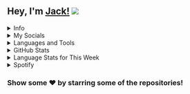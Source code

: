 ## Hey, I'm [Jack!](https://heyjack.info) <img src="https://raw.githubusercontent.com/therealheyjack/therealheyjack/master/wave.gif" width="30px">

<details><summary>Info</summary>
<p>

- 🔭 I’m currently working on [Blade](https://github.com/BladeBot/Blade).
- 🌱 I’m currently learning NodeJS / TypeScript.
- 🏫 I’m currently studying [BSc (Honours) Computing and IT (Communications and Networking)](http://www.open.ac.uk/courses/computing-it/degrees/bsc-computing-it-communications-networking-q62-cnet)
- 👯 I’m looking to collaborate on [Blade](https://github.com/BladeBot/Blade).
- 💬 Ask me about Game Hosting.
- 📫 How to reach me: [Twitter - @HeyJack0001](https://twitter.com/HeyJack0001)
- 😄 Pronouns: He/His
- 😎 Fun fact: I spend almost 12 hours listening songs every day.
</p>
</details>

<details><summary>My Socials</summary>
<p>

[![Twitter: HeyJack0001](https://img.shields.io/twitter/follow/HeyJack0001?style=social)](https://twitter.com/HeyJack0001)
[![Linkedin: HeyJack0001](https://img.shields.io/badge/-HeyJack0001-blue?style=flat-square&logo=Linkedin&logoColor=white&link=https://www.linkedin.com/in/HeyJack0001/)](https://www.linkedin.com/in/HeyJack0001/)
[![GitHub therealheyjack](https://img.shields.io/github/followers/therealheyjack?label=follow&style=social)](https://github.com/therealheyjack)
[![website](https://img.shields.io/badge/PortfolioWebsite-heyjack.info-2648ff?style=flat-square&logo=google-chrome)](https://heyjack.info/)
[![discord](https://img.shields.io/badge/Discord-HeyJack%230001-7289DA?logo=discord)](https://discordapp.com/users/203317216106512384)
</p>
</details>

<details><summary>Languages and Tools</summary>
<p> 

<code><a href="https://www.javascript.com/"><img height="20" src="https://raw.githubusercontent.com/github/explore/80688e429a7d4ef2fca1e82350fe8e3517d3494d/topics/javascript/javascript.png"></a></code>
<code><a href="https://nodejs.org/"><img height="20" src="https://raw.githubusercontent.com/github/explore/80688e429a7d4ef2fca1e82350fe8e3517d3494d/topics/nodejs/nodejs.png"></a></code>
<code><a href="https://reactjs.org/"><img height="20" src="https://raw.githubusercontent.com/github/explore/80688e429a7d4ef2fca1e82350fe8e3517d3494d/topics/react/react.png"></a></code>
<code><a href="https://www.json.org/"><img height="20" src="https://raw.githubusercontent.com/github/explore/80688e429a7d4ef2fca1e82350fe8e3517d3494d/topics/json/json.png"></a></code>
<code><a href="https://es6.io/"><img height="20" src="https://raw.githubusercontent.com/github/explore/80688e429a7d4ef2fca1e82350fe8e3517d3494d/topics/es6/es6.png"></a></code>
<code><a href="https://www.docker.com/"><img height="20" src="https://raw.githubusercontent.com/github/explore/80688e429a7d4ef2fca1e82350fe8e3517d3494d/topics/docker/docker.png"></a></code>
<code><a href="https://babeljs.io/"><img height="20" src="https://raw.githubusercontent.com/github/explore/80688e429a7d4ef2fca1e82350fe8e3517d3494d/topics/babel/babel.png"></a></code>
</p>
</details>

<details><summary>GitHub Stats</summary>
<p>

<a href="https://github.com/therealheyjack">
 <img align="center" src="https://github-readme-stats.vercel.app/api?username=therealheyjack&show_icons=true&theme=dark&line_height=27" alt="Jack's github stats"/>
</a>
</p>
</details>

<details><summary>Language Stats for This Week</summary>
<p>

<!--START_SECTION:waka-->
![Profile Views](http://img.shields.io/badge/Profile%20Views-0-blue)

**🐱 My Github Data** 

> 🏆 244 Contributions in the Year 2020
 > 
> 📦 108.5 kB Used in Github's Storage 
 > 
> 🚫 Not Opted to Hire
 > 
> 📜 13 Public Repositories 
 > 
> 🔑 9 Private Repositories  
 > 
**I'm a Night 🦉** 

```text
🌞 Morning    13 commits     ██░░░░░░░░░░░░░░░░░░░░░░░   8.33% 
🌆 Daytime    40 commits     ██████░░░░░░░░░░░░░░░░░░░   25.64% 
🌃 Evening    65 commits     ██████████░░░░░░░░░░░░░░░   41.67% 
🌙 Night      38 commits     ██████░░░░░░░░░░░░░░░░░░░   24.36%

```
📅 **I'm Most Productive on Monday** 

```text
Monday       35 commits     █████░░░░░░░░░░░░░░░░░░░░   22.44% 
Tuesday      22 commits     ███░░░░░░░░░░░░░░░░░░░░░░   14.1% 
Wednesday    12 commits     ██░░░░░░░░░░░░░░░░░░░░░░░   7.69% 
Thursday     31 commits     █████░░░░░░░░░░░░░░░░░░░░   19.87% 
Friday       25 commits     ████░░░░░░░░░░░░░░░░░░░░░   16.03% 
Saturday     22 commits     ███░░░░░░░░░░░░░░░░░░░░░░   14.1% 
Sunday       9 commits      █░░░░░░░░░░░░░░░░░░░░░░░░   5.77%

```


📊 **This Week I Spent My Time On** 

```text
⌚︎ Time Zone: Europe/London

💬 Programming Languages: 
JavaScript               5 hrs 28 mins       ████████░░░░░░░░░░░░░░░░░   32.51% 
Markdown                 4 hrs 13 mins       ██████░░░░░░░░░░░░░░░░░░░   25.07% 
JSON                     1 hr 46 mins        ██░░░░░░░░░░░░░░░░░░░░░░░   10.53% 
YAML                     1 hr 41 mins        ██░░░░░░░░░░░░░░░░░░░░░░░   10.08% 
Other                    58 mins             █░░░░░░░░░░░░░░░░░░░░░░░░   5.77%

🔥 Editors: 
PhpStorm                 8 hrs 49 mins       █████████████░░░░░░░░░░░░   52.34% 
IntelliJ                 7 hrs 2 mins        ██████████░░░░░░░░░░░░░░░   41.8% 
WebStorm                 59 mins             █░░░░░░░░░░░░░░░░░░░░░░░░   5.87%

🐱‍💻 Projects: 
forum                    6 hrs 40 mins       ██████████░░░░░░░░░░░░░░░   39.61% 
corvex-bot               6 hrs 9 mins        █████████░░░░░░░░░░░░░░░░   36.51% 
corvex                   2 hrs 8 mins        ███░░░░░░░░░░░░░░░░░░░░░░   12.73% 
untitled                 37 mins             █░░░░░░░░░░░░░░░░░░░░░░░░   3.71% 
Docs                     30 mins             ░░░░░░░░░░░░░░░░░░░░░░░░░   3.01%

💻 Operating System: 
Windows                  16 hrs 51 mins      █████████████████████████   100.0%

```

**I Mostly Code in JavaScript** 

```text
JavaScript               7 repos             ███████████░░░░░░░░░░░░░░   46.67% 
Python                   2 repos             ███░░░░░░░░░░░░░░░░░░░░░░   13.33% 
Lua                      2 repos             ███░░░░░░░░░░░░░░░░░░░░░░   13.33% 
Shell                    2 repos             ███░░░░░░░░░░░░░░░░░░░░░░   13.33% 
TypeScript               1 repo              █░░░░░░░░░░░░░░░░░░░░░░░░   6.67%

```


**Timeline**

![Chart not found](https://raw.githubusercontent.com/TheRealHeyJack/TheRealHeyJack/master/charts/bar_graph.png) 


<!--END_SECTION:waka-->
</p>
</details>

<details><summary>Spotify</summary>
<p>

[![spotify-github-profile](https://spotify-github-profile.vercel.app/api/view?uid=h0sd8uxnbq3rs51ob32cqilmn&cover_image=true)](https://spotify-github-profile.vercel.app/api/view?uid=h0sd8uxnbq3rs51ob32cqilmn&redirect=true)
</p>
</details>

### Show some ❤️ by starring some of the repositories!

